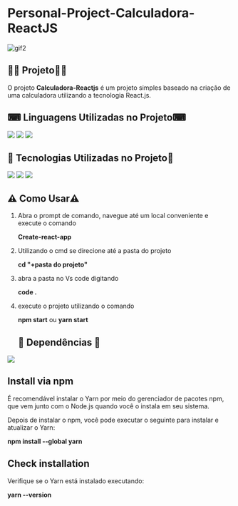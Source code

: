 # Personal-Project-Calculadora-ReactJS

![gif2](https://user-images.githubusercontent.com/69303138/115310150-b8c91a00-a143-11eb-8782-bb87543eeab3.gif)

## 👨‍💻 **Projeto**👨‍💻

O projeto **Calculadora-Reactjs** é um projeto simples baseado na criação de uma calculadora utilizando a tecnologia React.js.

## ⌨ **Linguagens Utilizadas no Projeto**⌨ 

![](https://img.shields.io/badge/HTML5-E34F26?style=for-the-badge&logo=html5&logoColor=white) ![](https://img.shields.io/badge/CSS3-1572B6?style=for-the-badge&logo=css3&logoColor=white) ![](https://img.shields.io/badge/JavaScript-F7DF1E?style=for-the-badge&logo=javascript&logoColor=black)


## 🚀 **Tecnologias Utilizadas no Projeto**🚀

![](https://img.shields.io/badge/React-20232A?style=for-the-badge&logo=react&logoColor=61DAFB) ![](https://img.shields.io/badge/Yarn-2C8EBB?style=for-the-badge&logo=yarn&logoColor=white)  ![](https://img.shields.io/badge/npm-CB3837?style=for-the-badge&logo=npm&logoColor=white)

 ## ⚠️ **Como Usar**⚠️

1. Abra o prompt de comando, navegue até um local conveniente e execute o comando 

    **Create-react-app**

2. Utilizando o cmd se direcione até a pasta do projeto 

    **cd "+pasta do projeto"**

3. abra a pasta no Vs code digitando 

     **code .** 
     
4. execute o projeto utilizando o comando 

    **npm start** ou **yarn start**
    
    
    ## 📂 **Dependências** 📂
    
![](https://img.shields.io/badge/Yarn-2C8EBB?style=for-the-badge&logo=yarn&logoColor=white)

## Install via npm

É recomendável instalar o Yarn por meio do gerenciador de pacotes npm, que vem junto com o Node.js quando você o instala em seu sistema.

Depois de instalar o npm, você pode executar o seguinte para instalar e atualizar o Yarn:

**npm install --global yarn**


## Check installation

Verifique se o Yarn está instalado executando:

**yarn --version**
    
